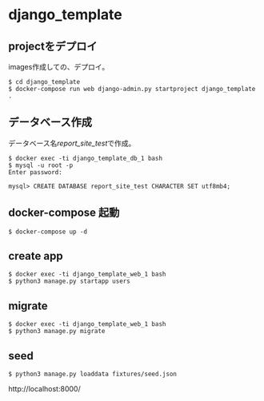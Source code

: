 # django_template

## projectをデプロイ

images作成しての、デプロイ。

```
$ cd django_template
$ docker-compose run web django-admin.py startproject django_template .
```

## データベース作成

データベース名*report_site_test*で作成。

```
$ docker exec -ti django_template_db_1 bash
$ mysql -u root -p
Enter password:

mysql> CREATE DATABASE report_site_test CHARACTER SET utf8mb4;
```

## docker-compose 起動

```
$ docker-compose up -d
```

## create app

```
$ docker exec -ti django_template_web_1 bash
$ python3 manage.py startapp users
```

## migrate

```
$ docker exec -ti django_template_web_1 bash
$ python3 manage.py migrate
```

## seed

```
$ python3 manage.py loaddata fixtures/seed.json
```

http://localhost:8000/
